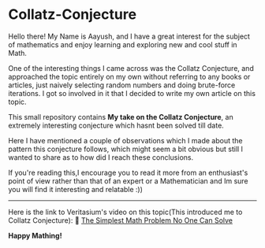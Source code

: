 # Collatz-Conjecture
Hello there!
My Name is Aayush, and I have a great interest for the subject of mathematics and enjoy learning and exploring new and cool stuff in Math.

One of the interesting things I came across was the Collatz Conjecture, and approached the topic entirely on my own without referring to any books or articles, just naively selecting random numbers and doing brute-force iterations. I got so involved in it that I decided to write my own article on this topic.

This small repository contains **My take on the Collatz Conjecture**, an extremely interesting conjecture which hasnt been solved till date.

Here I have mentioned a couple of observations which I made about the pattern this conjecture follows, which might seem a bit obvious but still I wanted to share as to how did I reach these conclusions.

If you're reading this,I encourage you to read it more from an enthusiast's point of view rather than that of an expert or a Mathematician and Im sure you will find it interesting and relatable :))

---

Here is the link to Veritasium's video on this topic(This introduced me to Collatz Conjecture):
🔗 [The Simplest Math Problem No One Can Solve](https://www.youtube.com/watch?v=094y1Z2wpJg)

**Happy Mathing!**
